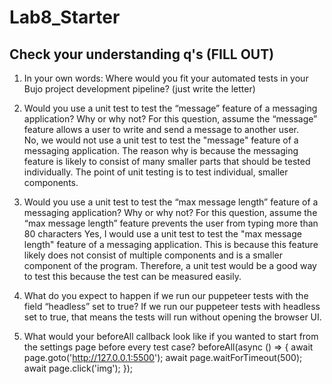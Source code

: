 # Lab8_Starter

## Check your understanding q's (FILL OUT)
1. In your own words: Where would you fit your automated tests in your Bujo project development pipeline? (just write the letter)

2. Would you use a unit test to test the “message” feature of a messaging application? Why or why not? For this question, assume the “message” feature allows a user to write and send a message to another user. </br>
No, we would not use a unit test to test the "message" feature of a messaging application. The reason why is because the messaging feature is likely to consist of  many smaller parts that should be tested individually. The point of unit testing is to test individual, smaller components.

3. Would you use a unit test to test the “max message length” feature of a messaging application? Why or why not? For this question, assume the “max message length” feature prevents the user from typing more than 80 characters
Yes, I would use a unit test to test the "max message length" feature of a messaging application. This is because this feature likely does not consist of multiple components and is a smaller component of the program. Therefore, a unit test would be a good way to test this because the test can be measured easily. 

4. What do you expect to happen if we run our puppeteer tests with the field “headless” set to true?
If we run our puppeteer tests with headless set to true, that means the tests will run without opening the browser UI. 

5. What would your beforeAll callback look like if you wanted to start from the settings page before every test case?
beforeAll(async () => { await page.goto('http://127.0.0.1:5500'); await page.waitForTimeout(500); await page.click('img'); });
